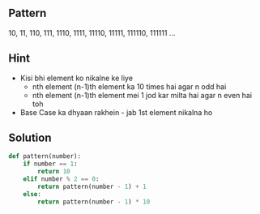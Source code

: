 ## Pattern
10, 11, 110, 111, 1110, 1111, 11110, 11111, 111110, 111111 ...

## Hint
- Kisi bhi element ko nikalne ke liye
    - nth element (n-1)th element ka 10 times hai agar n odd hai
    - nth element (n-1)th element mei 1 jod kar milta hai agar n even hai toh
- Base Case ka dhyaan rakhein - jab 1st element nikalna ho

## Solution
```python
def pattern(number):
    if number == 1:
        return 10
    elif number % 2 == 0:
        return pattern(number - 1) + 1
    else:
        return pattern(number - 1) * 10
```
